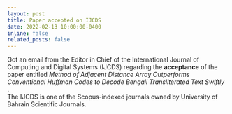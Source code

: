 ```yaml
---
layout: post
title: Paper accepted on IJCDS
date: 2022-02-13 10:00:00-0400
inline: false
related_posts: false
---
```

Got an email from the Editor in Chief of the International Journal of Computing and Digital Systems (IJCDS) regarding the <b>acceptance</b> of the paper entitled <em> Method of Adjacent Distance Array Outperforms Conventional Huffman Codes to Decode Bengali Transliterated Text Swiftly </em>. <br/>
The IJCDS is one of the Scopus-indexed journals owned by University of Bahrain Scientific Journals.